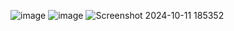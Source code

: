 ![image](https://github.com/user-attachments/assets/3e0965ce-3f05-4d8d-a34a-1f175b994309)
![image](https://github.com/user-attachments/assets/a018be6b-090e-4da9-9a50-247585e59550)
![Screenshot 2024-10-11 185352](https://github.com/user-attachments/assets/c9e06278-e7ba-42ae-9ad7-d2738b5dd54a)
